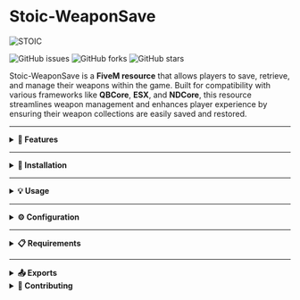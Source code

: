 # Stoic-WeaponSave
![STOIC](https://github.com/user-attachments/assets/e8b88fa1-3588-43a6-998c-ad2cb4ef8a4c)

![GitHub issues](https://img.shields.io/github/issues/Thestoicbear/Stoic-WeaponSave)
![GitHub forks](https://img.shields.io/github/forks/Thestoicbear/Stoic-WeaponSave)
![GitHub stars](https://img.shields.io/github/stars/Thestoicbear/Stoic-WeaponSave)


Stoic-WeaponSave is a **FiveM resource** that allows players to save, retrieve, and manage their weapons within the game. Built for compatibility with various frameworks like **QBCore**, **ESX**, and **NDCore**, this resource streamlines weapon management and enhances player experience by ensuring their weapon collections are easily saved and restored.

---

<details>
<summary><strong>🔧 Features</strong></summary>

- **🔒 Save:** Player's weapons are securely saved to a database.
- **📥 Retrieve:** Easily retrieve and restore saved weapons.
- **🗑️ Delete:** Remove specific weapons or clear all weapons from the player's inventory.
- **📢 Notifications:** Inform players about actions taken (e.g., saving, deleting weapons) through a built-in notification system.
- **🔄 Compatibility:** Works seamlessly with various server frameworks including **QBCore**, **ESX**, and **NDCore**.

</details>


---

<details>
<summary><strong>🚀 Installation</strong></summary>

1. **Download the ZIP**:
   - Click the green "Code" button on the repository page, and select **Download ZIP**.

2. **Extract the ZIP file**:
   - Unzip the downloaded file to access the `Stoic-WeaponSave` folder.

3. **Add to your resources**:
   - Place the `Stoic-WeaponSave` folder in your `resources` directory of your FiveM server.

4. **Add to your `server.cfg`**:
</details>

---

<details>
<summary><strong>💡 Usage</strong></summary>

**Commands**
- `/saveWeapons`: Saves the player's current weapons to the database.
- `/retrieveWeapons`: Retrieves and gives back the player's saved weapons.
- `/deleteAllWeapons`: Deletes all weapons from the player's inventory.

**Notifications**
The resource includes a notification system that will inform players when weapons are saved, retrieved, or deleted.

**Events**
- `lib.notify`: Custom notifications that can be triggered from both the client and server sides.
- `sendWeaponsToClient`: Event for sending weapons back to the player after retrieval.
</details>

---

<details>
<summary><strong>⚙️ Configuration</strong></summary> 
Modify the `Config` file in the resource folder to customize weapon names, notification settings, and other parameters.
</details>

---

<details>
<summary><strong>📋 Requirements</strong></summary>
- **FiveM** server
- **MariaDB** or **MySQL** database
- Compatible with **QBCore**, **ESX**, and **NDCore** frameworks 
</details>

---

<details>
<summary><strong>📤 Exports</strong></summary>

The following functions can be exported for use in other resources or scripts:

- **`deleteAllWeapons`**: Deletes all weapons from the player's inventory.
- **`saveWeapons`**: Saves the player's current weapons to the database.
- **`retrieveWeapons`**: Retrieves and gives back the player's saved weapons.
- **`deleteWeaponFromPlayer`**: Deletes a specific weapon from the player's inventory.

You can use these functions in your scripts by calling them with the `exports` keyword:

```lua
-- Example usage
exports['Stoic-WeaponSave']:deleteAllWeapons()
exports['Stoic-WeaponSave']:saveWeapons()
exports['Stoic-WeaponSave']:retrieveWeapons()
exports['Stoic-WeaponSave']:deleteWeaponFromPlayer(weaponID)
</details> 
```
</details> 

<details>
<summary><strong>🤝 Contributing</strong></summary> 
Contributions are welcome! Feel free to submit a pull request or open an issue for any bugs or suggestions.
</details>

